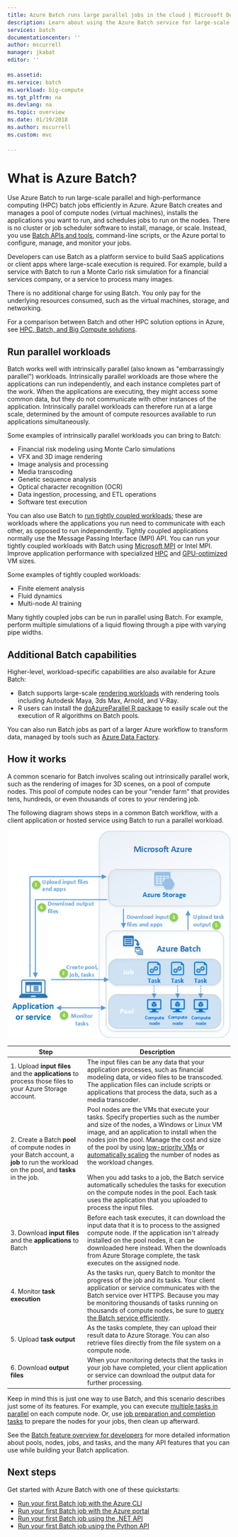 ```yaml
---
title: Azure Batch runs large parallel jobs in the cloud | Microsoft Docs
description: Learn about using the Azure Batch service for large-scale parallel and HPC workloads
services: batch
documentationcenter: ''
author: mscurrell
manager: jkabat
editor: ''

ms.assetid: 
ms.service: batch
ms.workload: big-compute
ms.tgt_pltfrm: na
ms.devlang: na
ms.topic: overview
ms.date: 01/19/2018
ms.author: mscurrell
ms.custom: mvc

---
```

# What is Azure Batch?

Use Azure Batch to run large-scale parallel and high-performance computing (HPC) batch jobs efficiently in Azure. Azure Batch creates and manages a pool of compute nodes (virtual machines), installs the applications you want to run, and schedules jobs to run on the nodes. There is no cluster or job scheduler software to install, manage, or scale. Instead, you use [Batch APIs and tools](batch-apis-tools.md), command-line scripts, or the Azure portal to configure, manage, and monitor your jobs. 

Developers can use Batch as a platform service to build SaaS applications or client apps where large-scale execution is required. For example, build a service with Batch to run a Monte Carlo risk simulation for a financial services company, or a service to process many images.

There is no additional charge for using Batch. You only pay for the underlying resources consumed, such as the virtual machines, storage, and networking.

For a comparison between Batch and other HPC solution options in Azure, see [HPC, Batch, and Big Compute solutions](../virtual-machines/linux/high-performance-computing.md).

## Run parallel workloads
Batch works well with intrinsically parallel (also known as "embarrassingly parallel") workloads. Intrinsically parallel workloads are those where the applications can run independently, and each instance completes part of the work. When the applications are executing, they might access some common data, but they do not communicate with other instances of the application. Intrinsically parallel workloads can therefore run at a large scale, determined by the amount of compute resources available to run applications simultaneously.

Some examples of intrinsically parallel workloads you can bring to Batch:

* Financial risk modeling using Monte Carlo simulations
* VFX and 3D image rendering
* Image analysis and processing
* Media transcoding
* Genetic sequence analysis
* Optical character recognition (OCR)
* Data ingestion, processing, and ETL operations
* Software test execution

You can also use Batch to [run tightly coupled workloads](batch-mpi.md); these are workloads where the applications you run need to communicate with each other, as opposed to run independently. Tightly coupled applications normally use the Message Passing Interface (MPI) API. You can run your tightly coupled workloads with Batch using [Microsoft MPI](https://msdn.microsoft.com/library/bb524831(v=vs.85).aspx) or Intel MPI. Improve application performance with specialized [HPC](../virtual-machines/linux/sizes-hpc.md) and [GPU-optimized](../virtual-machines/linux/sizes-gpu.md) VM sizes.

Some examples of tightly coupled workloads:
* Finite element analysis
* Fluid dynamics
* Multi-node AI training

Many tightly coupled jobs can be run in parallel using Batch. For example, perform multiple simulations of a liquid flowing through a pipe with varying pipe widths.

## Additional Batch capabilities

Higher-level, workload-specific capabilities are also available for Azure Batch:
* Batch supports large-scale [rendering workloads](batch-rendering-service.md) with rendering tools including Autodesk Maya, 3ds Max, Arnold, and V-Ray. 
* R users can install the [doAzureParallel R package](https://github.com/Azure/doAzureParallel) to easily scale out the execution of R algorithms on Batch pools.

You can also run Batch jobs as part of a larger Azure workflow to transform data, managed by tools such as [Azure Data Factory](../data-factory/v1/data-factory-data-processing-using-batch.md).


## How it works
A common scenario for Batch involves scaling out intrinsically parallel work, such as the rendering of images for 3D scenes, on a pool of compute nodes. This pool of compute nodes can be your "render farm" that provides tens, hundreds, or even thousands of cores to your rendering job.

The following diagram shows steps in a common Batch workflow, with a client application or hosted service using Batch to run a parallel workload.

![Batch solution walkthrough](./media/batch-technical-overview/tech_overview_03.png)


|Step  |Description  |
|---------|---------|
|1.  Upload **input files** and the **applications** to process those files to your Azure Storage account.     |The input files can be any data that your application processes, such as financial modeling data, or video files to be transcoded. The application files can include scripts or applications that process the data, such as a media transcoder.|
|2.  Create a Batch **pool** of compute nodes in your Batch account, a **job** to run the workload on the  pool, and **tasks** in the job.     | Pool nodes are the VMs that execute your tasks. Specify properties such as the number and size of the nodes, a Windows or Linux VM image, and an application to install when the nodes join the pool. Manage the cost and size of the pool by using [low-priority VMs](batch-low-pri-vms.md) or [automatically scaling](batch-automatic-scaling.md) the number of nodes as the workload changes. <br/><br/>When you add tasks to a job, the Batch service automatically schedules the tasks for execution on the compute nodes in the pool. Each task uses the application that you uploaded to process the input files. |
|3.  Download **input files** and the **applications** to Batch     |Before each task executes, it can download the input data that it is to process to the assigned compute node. If the application isn't already installed on the pool nodes, it can be downloaded here instead. When the downloads from Azure Storage complete, the task executes on the assigned node.|
|4.  Monitor **task execution**     |As the tasks run, query Batch to monitor the progress of the job and its tasks. Your client application or service communicates with the Batch service over HTTPS. Because you may be monitoring thousands of tasks running on thousands of compute nodes, be sure to [query the Batch service efficiently](batch-efficient-list-queries.md).|
|5.  Upload **task output**     |As the tasks complete, they can upload their result data to Azure Storage. You can also retrieve files directly from the file system on a compute node.|
|6.  Download **output files**     |When your monitoring detects that the tasks in your job have completed, your client application or service can download the output data for further processing.|




Keep in mind this is just one way to use Batch, and this scenario describes just some of its features. For example, you can execute [multiple tasks in parallel](batch-parallel-node-tasks.md) on each compute node. Or, use [job preparation and completion tasks](batch-job-prep-release.md) to prepare the nodes for your jobs, then clean up afterward. 

See the [Batch feature overview for developers](batch-api-basics.md) for more detailed information about pools, nodes, jobs, and tasks, and the many API features that you can use while building your Batch application. 

## Next steps

Get started with Azure Batch with one of these quickstarts:
* [Run your first Batch job with the Azure CLI](quick-create-cli.md)
* [Run your first Batch job with the Azure portal](quick-create-portal.md)
* [Run your first Batch job using the .NET API](quick-run-dotnet.md)
* [Run your first Batch job using the Python API](quick-run-python.md)

